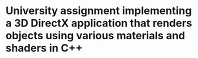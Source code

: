 # University assignment implementing a 3D DirectX application that renders objects using various materials and shaders in C++
